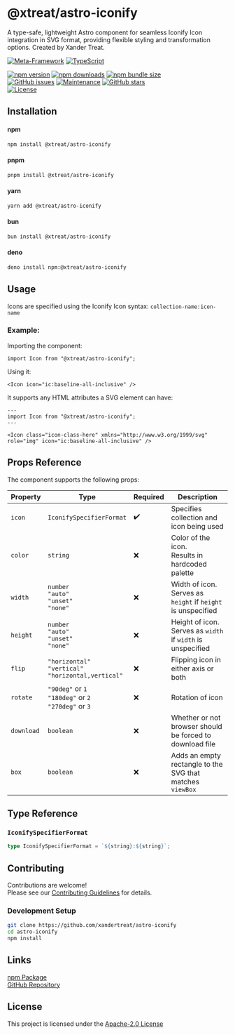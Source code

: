# @xtreat/astro-iconify

A type-safe, lightweight Astro component for seamless Iconify Icon integration in SVG format, providing flexible styling and transformation options. Created by Xander Treat.

[![Meta-Framework](https://img.shields.io/badge/Astro-0C1222?style=for-the-badge&logo=astro&logoColor=FDFDFE)](https://astro.build/)
[![TypeScript](https://img.shields.io/badge/TypeScript-007ACC?style=for-the-badge&logo=typescript&logoColor=white)](https://www.typescriptlang.org/)

[![npm version](https://badge.fury.io/js/@xtreat%2Fastro-iconify.svg)](https://badge.fury.io/js/@xtreat%2Fastro-iconify)
[![npm downloads](https://img.shields.io/npm/dm/@xtreat/astro-iconify.svg)](https://www.npmjs.com/package/@xtreat/astro-iconify)
[![npm bundle size](https://img.shields.io/bundlephobia/minzip/@xtreat/astro-iconify.svg)](https://bundlephobia.com/package/@xtreat/astro-iconify)\
[![GitHub issues](https://img.shields.io/github/issues/xandertreat/astro-iconify.svg)](https://github.com/xandertreat/astro-iconify/issues)
[![Maintenance](https://img.shields.io/maintenance/yes/2024.svg)](https://github.com/xandertreat/astro-iconify)
[![GitHub stars](https://img.shields.io/github/stars/xandertreat/astro-iconify.svg)](https://github.com/xandertreat/astro-iconify/stargazers)\
[![License](https://img.shields.io/badge/License-Apache%202.0-blue.svg)](https://opensource.org/licenses/Apache-2.0)

## Installation

#### npm

```bash
npm install @xtreat/astro-iconify
```

#### pnpm

```bash
pnpm install @xtreat/astro-iconify
```

#### yarn

```bash
yarn add @xtreat/astro-iconify
```

#### bun

```bash
bun install @xtreat/astro-iconify
```

#### deno

```bash
deno install npm:@xtreat/astro-iconify
```

## Usage

Icons are specified using the Iconify Icon syntax:
`collection-name:icon-name`

### Example:

Importing the component:

```Astro
import Icon from "@xtreat/astro-iconify";
```

Using it:

```Astro
<Icon icon="ic:baseline-all-inclusive" />
```

It supports any HTML attributes a SVG element can have:

```Astro
---
import Icon from "@xtreat/astro-iconify";
---

<Icon class="icon-class-here" xmlns="http://www.w3.org/1999/svg" role="img" icon="ic:baseline-all-inclusive" />
```

## Props Reference

The component supports the following props:

| Property   | Type                                                           | Required | Description                                                      |
| ---------- | -------------------------------------------------------------- | -------- | ---------------------------------------------------------------- |
| `icon`     | `IconifySpecifierFormat`<br>                                   | ✔️       | Specifies collection and icon being used                         |
| `color`    | `string`                                                       | ❌       | Color of the icon.<br> Results in hardcoded palette              |
| `width`    | `number` <br> `"auto"` <br> `"unset"` <br> `"none"`            | ❌       | Width of icon.<br> Serves as `height` if `height` is unspecified |
| `height`   | `number` <br> `"auto"` <br> `"unset"` <br> `"none"`            | ❌       | Height of icon.<br> Serves as `width` if `width` is unspecified  |
| `flip`     | `"horizontal"` <br> `"vertical"` <br> `"horizontal,vertical"`  | ❌       | Flipping icon in either axis or both                             |
| `rotate`   | `"90deg"` or `1` <br> `"180deg"` or `2` <br> `"270deg"` or `3` | ❌       | Rotation of icon                                                 |
| `download` | `boolean`                                                      | ❌       | Whether or not browser should be forced to download file         |
| `box`      | `boolean`                                                      | ❌       | Adds an empty rectangle to the SVG that matches `viewBox`        |

## Type Reference

### `IconifySpecifierFormat`

```typescript
type IconifySpecifierFormat = `${string}:${string}`;
```

## Contributing

Contributions are welcome!\
Please see our [Contributing Guidelines](CONTRIBUTING.md) for details.

### Development Setup

```bash
git clone https://github.com/xandertreat/astro-iconify
cd astro-iconify
npm install
```

## Links

[npm Package](https://www.npmjs.com/package/@xtreat/astro-iconify)\
[GitHub Repository](https://github.com/xandertreat/astro-iconify)

## License

This project is licensed under the [Apache-2.0 License](https://www.apache.org/licenses/LICENSE-2.0.html)
